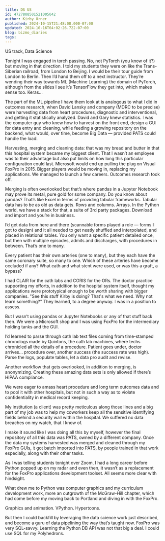 ```yaml
---
title: DS US
id: 4727808501521005042
author: Kirby Urner
published: 2024-10-15T21:48:00.000-07:00
updated: 2024-10-16T04:02:26.722-07:00
blog: bizmo_diaries
tags: 
---
```


[](https://www.flickr.com/photos/kirbyurner/54045808780/in/album-72177720296706479)

US track, Data Science

Tonight I was engaged in torch passing. No, not PyTorch (you know of it?) but moving in that direction. I told my students they were on like the Trans-Siberian railroad, from London to Beijing. I would be their tour guide from London to Berlin. Then I’d hand them off to a next instructor. They’re wending their way towards ML (Machine Learning) the domain of PyTorch, although from the slides I see it’s TensorFlow they get into, which makes sense too. Keras…

The part of the ML pipeline I have them look at is analogous to what I did in outcomes research, when David Lansky and company (MDRC to be precise) were harvesting data from heart procedures, diagnostic and interventional, and getting it statistically analyzed. David and Gary knew statistics. I was the computer guy who knew how to harvest on the front end, design a GUI for data entry and cleaning, while feeding a growing repository on the backend, what would, over time, become Big Data — provided PATS could handle the load.

Harvesting, merging and cleaning data: that was my bread and butter in that this hospital system became my biggest client. That I wasn’t an employee was to their advantage but also put limits on how long this particular configuration could last. Microsoft would end up pulling the plug on Visual FoxPro in 2015. Bigger players would be moving in, replacing my applications. We managed to launch a few careers. Outcomes research took off.

Merging is often overlooked but that’s where pandas in a Jupyter Notebook may prove its metal, pure gold for some company. Do you know about pandas? That’s like Excel in terms of providing tabular frameworks. Tabular data has to be as old as data gets. Rows and columns. Arrays. In the Python world, we have a stack for that, a suite of 3rd party packages. Download and import and you’re in business.

I’d get data from here and there (scannable forms played a role — forms I got to design) and it all needed to get neatly shuffled and interpolated, and placed in relational tables. You only want a specific patient detailed once, but then with multiple episodes, admits and discharges, with procedures in between. That’s one to many. 

Every patient has their own arteries (one to many), but they each have the same coronary suite, so many to one. Which of these arteries have become occluded if any? What cath and what stent were used, or was this a graft, a bypass? 

I had CLAIR for the cath labs and CORIS for the ORs. The doctor practice supporting my efforts, in addition to the hospital system itself, thought my applications were prototypical enough to be worth sharing with bigger companies. "See this stuff Kirby is doing? That's what we need. Why not learn something?" They learned, to a degree anyway. I was in a position to assess.

But I wasn’t using pandas or Jupyter Notebooks or any of that stuff back then. We were a Microsoft shop and I was using FoxPro for the intermediary holding tanks and the GUI. 

I’d learned to parse through cath lab text files coming from time-stamped chronologs made by Quintons, the cath lab machines, where techs chronicled all the details of a procedure. Patient goes under, doctor arrives… procedure over, another success (the success rate was high). Parse the logs, populate tables, let a data pro audit and revise.

Another workflow that gets overlooked, in addition to merging, is anonymizing. Creating these amazing data sets is only allowed if there’s HIPAA compliance. 

We were eager to amass heart procedure and long term outcomes data and to pool it with other hospitals, but not in such a way as to violate confidentiality in medical record keeping. 

My institution (a client) was pretty meticulous along those lines and a big part of my job was to help my coworkers keep all the sensitive identifying fields behind a security wall within the hospital. We suffered no data breaches on my watch, that I know of.

I make it sound like I was doing all this by myself, however the final repository of all this data was PATS, owned by a different company. Once the data my systems harvested was merged and cleaned through my FoxPro GUIs, it got batch imported into PATS, by people trained in that work especially, along with their other tasks.

As I was telling students tonight over Zoom, I had a long career before Python popped up on my radar and even then, it wasn’t as a replacement for the FoxPro applications development toolset. All seems more clear with hindsight.

What drew me to Python was computer graphics and my curriculum development work, more an outgrowth of the McGraw-Hill chapter, which had come before my moving back to Portland and diving in with the FoxPro. 

Graphics and animation. VPython. Hypertoons. 

But then I could backfill by leveraging the data science work just described, and become a guru of data pipelining the way that’s taught now. FoxPro was very SQL-savvy. Learning the Python DB API was not that big a deal. I could use SQL for my Polyhedrons.